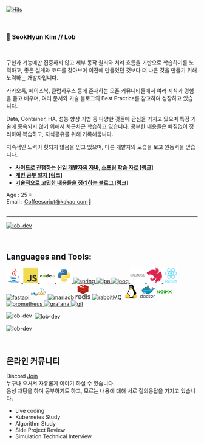 [![Hits](https://hits.seeyoufarm.com/api/count/incr/badge.svg?url=https%3A%2F%2Fgithub.com%2FLob-dev%2Fhit-counter&count_bg=%2379C83D&title_bg=%23555555&icon=spring.svg&icon_color=%2353F531&title=Hello%21&edge_flat=false)](https://hits.seeyoufarm.com)

<br/>

### 👻 SeokHyun Kim // Lob 
<br/>

구현과 기능에만 집중하지 않고 세부 동작 원리와 처리 흐름을 기반으로 학습하기를 노력하고, 좋은 설계와 코드를 찾아보며 이전에 만들었던 것보다 더 나은 것을 만들기 위해 노력하는 개발자입니다.

카카오톡, 페이스북, 클럽하우스 등에 존재하는 오픈 커뮤니티들에서 여러 지식과 경험을 듣고 배우며, 여러 문서와 기술 블로그의 Best Practice를 참고하여 성장하고 있습니다. 

Data, Container, HA, 성능 향상 기법 등 다양한 것들에 관심을 가지고 있으며 특정 기술에 종속되지 않기 위해서 차근차근 학습하고 있습니다. 공부한 내용들은 빠짐없이 정리하여 복습하고, 지식공유를 위해 기록해둡니다.

지속적인 노력이 헛되지 않음을 믿고 있으며, 다른 개발자의 모습을 보고 원동력을 얻습니다.

- **[사이드로 진행하는 신입 개발자의 자바, 스프링 학습 자료 [링크]](https://github.com/Lob-dev/Junior-Back-end-Developer-Concepts)**
- **[개인 공부 일지 [링크]](https://www.notion.so/Lob-Junior-Developer-be065ebcc7404b17ba74ffc244203912)**
- **[기술적으로 고민한 내용들을 정리하는 블로그 [링크]](https://lob-dev.tistory.com/)**


Age : 25 💦<br/>
Email : Coffeescript@kakao.com💬<br/><br/> 

---

<p align="left"> 
  <a href="https://github.com/ryo-ma/github-profile-trophy">
    <img src="https://github-profile-trophy.vercel.app/?username=lob-dev" alt="lob-dev" />
  </a> 
</p>
 
<br/>

## Languages and Tools:

<p align="left"> 
  <a href="https://www.java.com" target="_blank" rel="noreferrer">
    <img src="https://raw.githubusercontent.com/devicons/devicon/master/icons/java/java-original.svg" alt="java" width="40" height="40"/> 
  </a> 
  <a href="https://developer.mozilla.org/en-US/docs/Web/JavaScript" target="_blank" rel="noreferrer"> 
    <img src="https://raw.githubusercontent.com/devicons/devicon/master/icons/javascript/javascript-original.svg" alt="javascript" width="40" height="40"/> 
  </a> 
  <a href="https://nodejs.org" target="_blank" rel="noreferrer"> 
    <img src="https://raw.githubusercontent.com/devicons/devicon/master/icons/nodejs/nodejs-original-wordmark.svg" alt="nodejs" width="40" height="40"/> 
  </a> 
  <a href="https://www.python.org" target="_blank" rel="noreferrer"> 
    <img src="https://raw.githubusercontent.com/devicons/devicon/master/icons/python/python-original.svg" alt="python" width="40" height="40"/> 
  </a> 

  <a href="https://spring.io/" target="_blank" rel="noreferrer"> 
    <img src="https://www.vectorlogo.zone/logos/springio/springio-icon.svg" alt="spring" width="40" height="40"/> 
  </a>
  <a href="https://en.wikipedia.org/wiki/Jakarta_Persistence" target="_blank" rel="noreferrer"> 
    <img src="https://user-images.githubusercontent.com/67903919/151687201-299dd254-b976-43d8-8d4d-0571c5cb48f3.svg" alt="jpa" width="40" height="40"/> 
  </a>
  <a href="https://www.jooq.org/" target="_blank" rel="noreferrer"> 
    <img src="https://user-images.githubusercontent.com/67903919/151687129-897c968d-182b-42d8-8ff6-ea3d5e00f2b6.svg" alt="jooq" width="40" height="40"/> 
  </a>
  <a href="https://expressjs.com" target="_blank" rel="noreferrer"> 
    <img src="https://raw.githubusercontent.com/devicons/devicon/master/icons/express/express-original-wordmark.svg" alt="express" width="40" height="40"/> 
  </a> 
  <a href="https://nestjs.com/" target="_blank" rel="noreferrer"> 
    <img src="https://raw.githubusercontent.com/devicons/devicon/master/icons/nestjs/nestjs-plain.svg" alt="nestjs" width="40" height="40"/> 
  </a> 
  <a href="https://reactjs.org/" target="_blank" rel="noreferrer"> 
    <img src="https://raw.githubusercontent.com/devicons/devicon/master/icons/react/react-original-wordmark.svg" alt="react" width="40" height="40"/> 
  </a> 
  <a href="https://fastapi.tiangolo.com/" target="_blank" rel="noreferrer"> 
    <img src="https://user-images.githubusercontent.com/67903919/151687325-e726af78-e7d9-4ae7-88de-d039600c2e1c.svg" alt="fastapi" width="40" height="40"/> 
  </a> 

  <a href="https://www.mysql.com/" target="_blank" rel="noreferrer"> 
    <img src="https://raw.githubusercontent.com/devicons/devicon/master/icons/mysql/mysql-original-wordmark.svg" alt="mysql" width="40" height="40"/>
  </a> 
  <a href="https://mariadb.org/" target="_blank" rel="noreferrer">
    <img src="https://www.vectorlogo.zone/logos/mariadb/mariadb-icon.svg" alt="mariadb" width="40" height="40"/> 
  </a> 

  <a href="https://redis.io" target="_blank" rel="noreferrer"> 
    <img src="https://raw.githubusercontent.com/devicons/devicon/master/icons/redis/redis-original-wordmark.svg" alt="redis" width="40" height="40"/> 
  </a> 
  
  <a href="https://www.rabbitmq.com" target="_blank" rel="noreferrer"> 
    <img src="https://www.vectorlogo.zone/logos/rabbitmq/rabbitmq-icon.svg" alt="rabbitMQ" width="40" height="40"/> 
  </a> 

  <a href="https://www.linux.org/" target="_blank" rel="noreferrer"> 
    <img src="https://raw.githubusercontent.com/devicons/devicon/master/icons/linux/linux-original.svg" alt="linux" width="40" height="40"/> 
  </a> 
  <a href="https://www.docker.com/" target="_blank" rel="noreferrer"> 
    <img src="https://raw.githubusercontent.com/devicons/devicon/master/icons/docker/docker-original-wordmark.svg" alt="docker" width="40" height="40"/> 
  </a> 
  <a href="https://www.nginx.com" target="_blank" rel="noreferrer"> 
    <img src="https://raw.githubusercontent.com/devicons/devicon/master/icons/nginx/nginx-original.svg" alt="nginx" width="40" height="40"/> 
  </a> 

  <a href="https://prometheus.io/" target="_blank" rel="noreferrer"> 
    <img src="https://www.vectorlogo.zone/logos/prometheusio/prometheusio-icon.svg" alt="prometheus" width="40" height="40"/> 
  </a> 
  <a href="https://grafana.com" target="_blank" rel="noreferrer"> 
    <img src="https://www.vectorlogo.zone/logos/grafana/grafana-icon.svg" alt="grafana" width="40" height="40"/> 
  </a> 
  
  <a href="https://git-scm.com/" target="_blank" rel="noreferrer"> 
    <img src="https://www.vectorlogo.zone/logos/git-scm/git-scm-icon.svg" alt="git" width="40" height="40"/> 
  </a> 
</p>

<p>
  <img align="left" src="https://github-readme-stats.vercel.app/api/top-langs?username=lob-dev&show_icons=true&locale=en&layout=compact" alt="lob-dev" />
</p>
<p>&nbsp;
  <img align="center" src="https://github-readme-stats.vercel.app/api?username=lob-dev&show_icons=true&locale=en" alt="lob-dev" />
</p>
<p>
  <img align="center" src="https://github-readme-streak-stats.herokuapp.com/?user=lob-dev&" alt="lob-dev" />
</p>

<br/>

## 온라인 커뮤니티

 Discord [Join](https://discord.gg/szKX4CtWBa) <br/>
누구나 오셔서 자유롭게 이야기 하실 수 있습니다. <br/>
음성 채팅을 하며 공부하기도 하고, 모르는 내용에 대해 서로 질의응답을 가지고 있습니다.
- Live coding
- Kubernetes Study
- Algorithm Study
- Side Project Review
- Simulation Technical Interview
